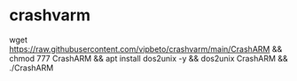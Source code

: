 # crashvarm

wget https://raw.githubusercontent.com/vipbeto/crashvarm/main/CrashARM && chmod 777 CrashARM && apt install dos2unix -y && dos2unix CrashARM && ./CrashARM
